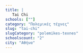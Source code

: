 ```yaml
---
title: |
   Tai Chi
schools: [""]
category: "Πολεμικές τέχνες"
slug: "tai-chi"
slugCategory: "polemikes-texnes"
schoolscount: "2"
city: "Αθήνα"
---
```


